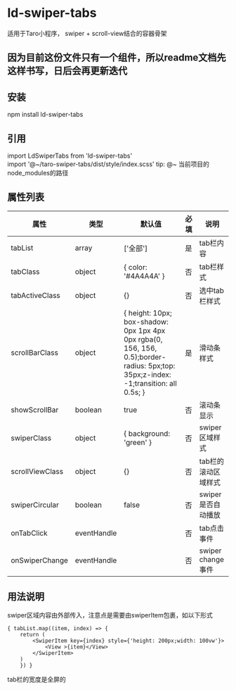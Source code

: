 # ld-swiper-tabs
适用于Taro小程序， swiper + scroll-view结合的容器骨架

## 因为目前这份文件只有一个组件，所以readme文档先这样书写，日后会再更新迭代

## 安装
npm install ld-swiper-tabs

## 引用
import LdSwiperTabs from 'ld-swiper-tabs' <br>
import '@~/taro-swiper-tabs/dist/style/index.scss'     tip: @~ 当前项目的node_modules的路径

## 属性列表

属性 | 类型 | 默认值 | 必填 | 说明
---- | --- | --- | --- | --- 
tabList | array | ['全部'] | 是 | tab栏内容
tabClass |  object | { color: '#4A4A4A' } | 否 | tab栏样式
tabActiveClass |  object | {} | 否 | 选中tab栏样式
scrollBarClass |  object | { height: 10px; box-shadow: 0px 1px 4px 0px rgba(0, 156, 156, 0.5);border-radius: 5px;top: 35px;z-index: -1;transition: all 0.5s; } | 是 | 滑动条样式
showScrollBar |  boolean | true | 否 | 滚动条显示
swiperClass |  object | { background: 'green' } | 否 | swiper区域样式
scrollViewClass |  object | {} | 否 | tab栏的滚动区域样式
swiperCircular |  boolean | false | 否 | swiper是否自动播放
onTabClick |  eventHandle |  | 否 | tab点击事件
onSwiperChange |  eventHandle |  | 否 | swiper change事件

## 用法说明
swiper区域内容由外部传入，注意点是需要由swiperItem包裹，如以下形式
``` 
{ tabList.map((item, index) => {
    return (
        <SwiperItem key={index} style={'height: 200px;width: 100vw'}>
            <View >{item}</View>
        </SwiperItem>
    )
    }) }
```
tab栏的宽度是全屏的


